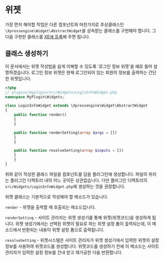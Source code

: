 # 위젯

가장 먼저 해야할 작업은 다른 컴포넌트와 마찬가지로 추상클래스인 `\Xpressengine\Widget\AbstractWidget`을 상속받는 클래스를 구현해야 합니다. 그 다음 구현한 클래스를 [XE에 등록](plugin-component.md)해 주면 됩니다.


## 클래스 생성하기

이 문서에서는 위젯 작성법을 쉽게 이해할 수 있도록 '로그인 정보 위젯'을 예로 들어 설명하겠습니다. 로그인 정보 위젯은 현재 로그인되어 있는 회원의 정보를 출력하는 간단한 위젯입니다.

```php
<?php
// plugins/myplugin/src/Widgets/LoginInfoWidget.php
namespace MyPlugin\Widgets;

class LoginInfoWidget extends \Xpressengine\Widget\AbstractWidget
{
    public function render()
    {
    }

    public function renderSetting(array $args = [])
    {
    }

    public function resolveSetting(array $inputs = [])
    {
    }
}
```

위와 같이 작성한 클래스 파일을 컴포넌트를 담을 플러그인에 생성합니다. 파일의 위치는 플러그인 디렉토리 내의 어느 곳이든 상관없습니다. 다만 플러그인 디렉토리의 `src/Widgets/LoginInfoWidget.php`에 생성하는 것을 권장합니다. 

위젯 클래스는 기본적으로 작성해야 할 메소드가 있습니다.

`render` - 위젯을 출력할 때 호출되는 메소드입니다. 

`renderSetting` - 사이트 관리자는 위젯 생성기를 통해 위젯(위젯코드)을 생성하게 됩니다. 위젯 생성기에서는 선택된 위젯이 필요로 하는 위젯 설정 폼이 출력되는데, 이 메소드에서 반환되는 내용이 위젯 설정 폼으로 출력됩니다.

`resolveSetting` - 위젯시스템은 사이트 관리자가 위젯 생성기에서 입력한 위젯의 설정 정보를 사용하여 위젯코드를 생성합니다. 위젯코드를 생성하기 전에 이 메소드는 사이트 관리자가 입력한 설정 정보를 건내 받고 재가공한 다음 반환합니다.



